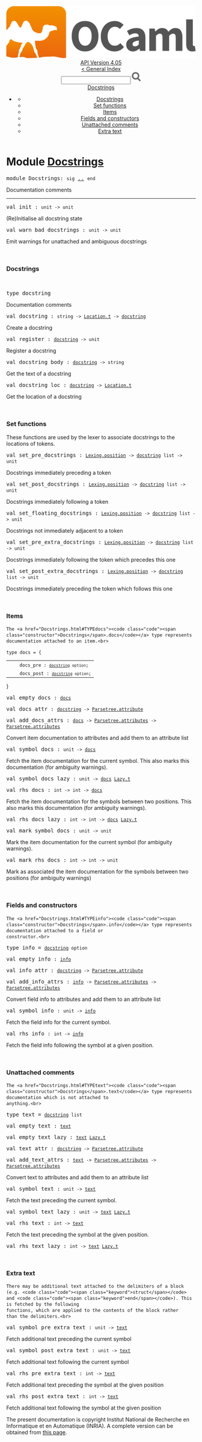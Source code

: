 <!-- ((! set title API !)) ((! set documentation !)) ((! set api !)) ((! set nobreadcrumb !)) -->
<div class="api"><header><nav class="toc brand"><a class="brand" href="https://ocaml.org/"><img src="colour-logo-gray.svg" class="svg" alt="OCaml"></a></nav><nav class="toc"><div class="toc_version"><a href="/docs" id="version-select">API Version 4.05</a></div><a href="index.html">&lt; General Index</a><div class="api_search"><input type="text" name="apisearch" id="api_search" oninput="mySearch(false);" onkeypress="this.oninput();" onclick="this.oninput();" onpaste="this.oninput();">
<img src="search_icon.svg" alt="Search" class="svg" onclick="mySearch(false)"></div>
<div id="search_results"></div><div class="toc_title"><a href="#top">Docstrings</a></div><ul><li><ul><li><a href="#3_Docstrings">Docstrings</a></li><li><a href="#3_Setfunctions">Set functions</a></li><li><a href="#3_Items">Items</a></li><li><a href="#3_Fieldsandconstructors">Fields and constructors</a></li><li><a href="#3_Unattachedcomments">Unattached comments</a></li><li><a href="#3_Extratext">Extra text</a></li></ul></li></ul></nav></header>

<h1>Module <a href="type_Docstrings.html">Docstrings</a></h1>

<pre><span class="keyword">module</span> Docstrings: <code class="code"><span class="keyword">sig</span></code> <a href="Docstrings.html">..</a> <code class="code"><span class="keyword">end</span></code></pre><div class="info module top">
Documentation comments<br>
</div>
<hr width="100%">

<pre><span id="VALinit"><span class="keyword">val</span> init</span> : <code class="type">unit -&gt; unit</code></pre><div class="info ">
(Re)Initialise all docstring state<br>
</div>

<pre><span id="VALwarn_bad_docstrings"><span class="keyword">val</span> warn_bad_docstrings</span> : <code class="type">unit -&gt; unit</code></pre><div class="info ">
Emit warnings for unattached and ambiguous docstrings<br>
</div>
<br>
<h3 id="3_Docstrings">Docstrings</h3><br>

<pre><span id="TYPEdocstring"><span class="keyword">type</span> <code class="type"></code>docstring</span> </pre>
<div class="info ">
Documentation comments<br>
</div>


<pre><span id="VALdocstring"><span class="keyword">val</span> docstring</span> : <code class="type">string -&gt; <a href="Location.html#TYPEt">Location.t</a> -&gt; <a href="Docstrings.html#TYPEdocstring">docstring</a></code></pre><div class="info ">
Create a docstring<br>
</div>

<pre><span id="VALregister"><span class="keyword">val</span> register</span> : <code class="type"><a href="Docstrings.html#TYPEdocstring">docstring</a> -&gt; unit</code></pre><div class="info ">
Register a docstring<br>
</div>

<pre><span id="VALdocstring_body"><span class="keyword">val</span> docstring_body</span> : <code class="type"><a href="Docstrings.html#TYPEdocstring">docstring</a> -&gt; string</code></pre><div class="info ">
Get the text of a docstring<br>
</div>

<pre><span id="VALdocstring_loc"><span class="keyword">val</span> docstring_loc</span> : <code class="type"><a href="Docstrings.html#TYPEdocstring">docstring</a> -&gt; <a href="Location.html#TYPEt">Location.t</a></code></pre><div class="info ">
Get the location of a docstring<br>
</div>
<br>
<h3 id="3_Setfunctions">Set functions</h3>
<p>

   These functions are used by the lexer to associate docstrings to
   the locations of tokens.<br>

</p><pre><span id="VALset_pre_docstrings"><span class="keyword">val</span> set_pre_docstrings</span> : <code class="type"><a href="Lexing.html#TYPEposition">Lexing.position</a> -&gt; <a href="Docstrings.html#TYPEdocstring">docstring</a> list -&gt; unit</code></pre><div class="info ">
Docstrings immediately preceding a token<br>
</div>

<pre><span id="VALset_post_docstrings"><span class="keyword">val</span> set_post_docstrings</span> : <code class="type"><a href="Lexing.html#TYPEposition">Lexing.position</a> -&gt; <a href="Docstrings.html#TYPEdocstring">docstring</a> list -&gt; unit</code></pre><div class="info ">
Docstrings immediately following a token<br>
</div>

<pre><span id="VALset_floating_docstrings"><span class="keyword">val</span> set_floating_docstrings</span> : <code class="type"><a href="Lexing.html#TYPEposition">Lexing.position</a> -&gt; <a href="Docstrings.html#TYPEdocstring">docstring</a> list -&gt; unit</code></pre><div class="info ">
Docstrings not immediately adjacent to a token<br>
</div>

<pre><span id="VALset_pre_extra_docstrings"><span class="keyword">val</span> set_pre_extra_docstrings</span> : <code class="type"><a href="Lexing.html#TYPEposition">Lexing.position</a> -&gt; <a href="Docstrings.html#TYPEdocstring">docstring</a> list -&gt; unit</code></pre><div class="info ">
Docstrings immediately following the token which precedes this one<br>
</div>

<pre><span id="VALset_post_extra_docstrings"><span class="keyword">val</span> set_post_extra_docstrings</span> : <code class="type"><a href="Lexing.html#TYPEposition">Lexing.position</a> -&gt; <a href="Docstrings.html#TYPEdocstring">docstring</a> list -&gt; unit</code></pre><div class="info ">
Docstrings immediately preceding the token which follows this one<br>
</div>
<br>
<h3 id="3_Items">Items</h3>
<p>

    The <a href="Docstrings.html#TYPEdocs"><code class="code"><span class="constructor">Docstrings</span>.docs</code></a> type represents documentation attached to an item.<br>

</p><pre><code><span id="TYPEdocs"><span class="keyword">type</span> <code class="type"></code>docs</span> = {</code></pre><table class="typetable">
<tbody><tr>
<td align="left" valign="top">
<code>&nbsp;&nbsp;</code></td>
<td align="left" valign="top">
<code><span id="TYPEELTdocs.docs_pre">docs_pre</span>&nbsp;: <code class="type"><a href="Docstrings.html#TYPEdocstring">docstring</a> option</code>;</code></td>

</tr>
<tr>
<td align="left" valign="top">
<code>&nbsp;&nbsp;</code></td>
<td align="left" valign="top">
<code><span id="TYPEELTdocs.docs_post">docs_post</span>&nbsp;: <code class="type"><a href="Docstrings.html#TYPEdocstring">docstring</a> option</code>;</code></td>

</tr></tbody></table>
}



<pre><span id="VALempty_docs"><span class="keyword">val</span> empty_docs</span> : <code class="type"><a href="Docstrings.html#TYPEdocs">docs</a></code></pre>
<pre><span id="VALdocs_attr"><span class="keyword">val</span> docs_attr</span> : <code class="type"><a href="Docstrings.html#TYPEdocstring">docstring</a> -&gt; <a href="Parsetree.html#TYPEattribute">Parsetree.attribute</a></code></pre>
<pre><span id="VALadd_docs_attrs"><span class="keyword">val</span> add_docs_attrs</span> : <code class="type"><a href="Docstrings.html#TYPEdocs">docs</a> -&gt; <a href="Parsetree.html#TYPEattributes">Parsetree.attributes</a> -&gt; <a href="Parsetree.html#TYPEattributes">Parsetree.attributes</a></code></pre><div class="info ">
Convert item documentation to attributes and add them to an
    attribute list<br>
</div>

<pre><span id="VALsymbol_docs"><span class="keyword">val</span> symbol_docs</span> : <code class="type">unit -&gt; <a href="Docstrings.html#TYPEdocs">docs</a></code></pre><div class="info ">
Fetch the item documentation for the current symbol. This also
    marks this documentation (for ambiguity warnings).<br>
</div>

<pre><span id="VALsymbol_docs_lazy"><span class="keyword">val</span> symbol_docs_lazy</span> : <code class="type">unit -&gt; <a href="Docstrings.html#TYPEdocs">docs</a> <a href="Lazy.html#TYPEt">Lazy.t</a></code></pre>
<pre><span id="VALrhs_docs"><span class="keyword">val</span> rhs_docs</span> : <code class="type">int -&gt; int -&gt; <a href="Docstrings.html#TYPEdocs">docs</a></code></pre><div class="info ">
Fetch the item documentation for the symbols between two
    positions. This also marks this documentation (for ambiguity
    warnings).<br>
</div>

<pre><span id="VALrhs_docs_lazy"><span class="keyword">val</span> rhs_docs_lazy</span> : <code class="type">int -&gt; int -&gt; <a href="Docstrings.html#TYPEdocs">docs</a> <a href="Lazy.html#TYPEt">Lazy.t</a></code></pre>
<pre><span id="VALmark_symbol_docs"><span class="keyword">val</span> mark_symbol_docs</span> : <code class="type">unit -&gt; unit</code></pre><div class="info ">
Mark the item documentation for the current symbol (for ambiguity
    warnings).<br>
</div>

<pre><span id="VALmark_rhs_docs"><span class="keyword">val</span> mark_rhs_docs</span> : <code class="type">int -&gt; int -&gt; unit</code></pre><div class="info ">
Mark as associated the item documentation for the symbols between
    two positions (for ambiguity warnings)<br>
</div>
<br>
<h3 id="3_Fieldsandconstructors">Fields and constructors</h3>
<p>

    The <a href="Docstrings.html#TYPEinfo"><code class="code"><span class="constructor">Docstrings</span>.info</code></a> type represents documentation attached to a field or
    constructor.<br>

</p><pre><span id="TYPEinfo"><span class="keyword">type</span> <code class="type"></code>info</span> = <code class="type"><a href="Docstrings.html#TYPEdocstring">docstring</a> option</code> </pre>


<pre><span id="VALempty_info"><span class="keyword">val</span> empty_info</span> : <code class="type"><a href="Docstrings.html#TYPEinfo">info</a></code></pre>
<pre><span id="VALinfo_attr"><span class="keyword">val</span> info_attr</span> : <code class="type"><a href="Docstrings.html#TYPEdocstring">docstring</a> -&gt; <a href="Parsetree.html#TYPEattribute">Parsetree.attribute</a></code></pre>
<pre><span id="VALadd_info_attrs"><span class="keyword">val</span> add_info_attrs</span> : <code class="type"><a href="Docstrings.html#TYPEinfo">info</a> -&gt; <a href="Parsetree.html#TYPEattributes">Parsetree.attributes</a> -&gt; <a href="Parsetree.html#TYPEattributes">Parsetree.attributes</a></code></pre><div class="info ">
Convert field info to attributes and add them to an
    attribute list<br>
</div>

<pre><span id="VALsymbol_info"><span class="keyword">val</span> symbol_info</span> : <code class="type">unit -&gt; <a href="Docstrings.html#TYPEinfo">info</a></code></pre><div class="info ">
Fetch the field info for the current symbol.<br>
</div>

<pre><span id="VALrhs_info"><span class="keyword">val</span> rhs_info</span> : <code class="type">int -&gt; <a href="Docstrings.html#TYPEinfo">info</a></code></pre><div class="info ">
Fetch the field info following the symbol at a given position.<br>
</div>
<br>
<h3 id="3_Unattachedcomments">Unattached comments</h3>
<p>

    The <a href="Docstrings.html#TYPEtext"><code class="code"><span class="constructor">Docstrings</span>.text</code></a> type represents documentation which is not attached to
    anything.<br>

</p><pre><span id="TYPEtext"><span class="keyword">type</span> <code class="type"></code>text</span> = <code class="type"><a href="Docstrings.html#TYPEdocstring">docstring</a> list</code> </pre>


<pre><span id="VALempty_text"><span class="keyword">val</span> empty_text</span> : <code class="type"><a href="Docstrings.html#TYPEtext">text</a></code></pre>
<pre><span id="VALempty_text_lazy"><span class="keyword">val</span> empty_text_lazy</span> : <code class="type"><a href="Docstrings.html#TYPEtext">text</a> <a href="Lazy.html#TYPEt">Lazy.t</a></code></pre>
<pre><span id="VALtext_attr"><span class="keyword">val</span> text_attr</span> : <code class="type"><a href="Docstrings.html#TYPEdocstring">docstring</a> -&gt; <a href="Parsetree.html#TYPEattribute">Parsetree.attribute</a></code></pre>
<pre><span id="VALadd_text_attrs"><span class="keyword">val</span> add_text_attrs</span> : <code class="type"><a href="Docstrings.html#TYPEtext">text</a> -&gt; <a href="Parsetree.html#TYPEattributes">Parsetree.attributes</a> -&gt; <a href="Parsetree.html#TYPEattributes">Parsetree.attributes</a></code></pre><div class="info ">
Convert text to attributes and add them to an attribute list<br>
</div>

<pre><span id="VALsymbol_text"><span class="keyword">val</span> symbol_text</span> : <code class="type">unit -&gt; <a href="Docstrings.html#TYPEtext">text</a></code></pre><div class="info ">
Fetch the text preceding the current symbol.<br>
</div>

<pre><span id="VALsymbol_text_lazy"><span class="keyword">val</span> symbol_text_lazy</span> : <code class="type">unit -&gt; <a href="Docstrings.html#TYPEtext">text</a> <a href="Lazy.html#TYPEt">Lazy.t</a></code></pre>
<pre><span id="VALrhs_text"><span class="keyword">val</span> rhs_text</span> : <code class="type">int -&gt; <a href="Docstrings.html#TYPEtext">text</a></code></pre><div class="info ">
Fetch the text preceding the symbol at the given position.<br>
</div>

<pre><span id="VALrhs_text_lazy"><span class="keyword">val</span> rhs_text_lazy</span> : <code class="type">int -&gt; <a href="Docstrings.html#TYPEtext">text</a> <a href="Lazy.html#TYPEt">Lazy.t</a></code></pre><br>
<h3 id="3_Extratext">Extra text</h3>
<p>

    There may be additional text attached to the delimiters of a block
    (e.g. <code class="code"><span class="keyword">struct</span></code> and <code class="code"><span class="keyword">end</span></code>). This is fetched by the following
    functions, which are applied to the contents of the block rather
    than the delimiters.<br>

</p><pre><span id="VALsymbol_pre_extra_text"><span class="keyword">val</span> symbol_pre_extra_text</span> : <code class="type">unit -&gt; <a href="Docstrings.html#TYPEtext">text</a></code></pre><div class="info ">
Fetch additional text preceding the current symbol<br>
</div>

<pre><span id="VALsymbol_post_extra_text"><span class="keyword">val</span> symbol_post_extra_text</span> : <code class="type">unit -&gt; <a href="Docstrings.html#TYPEtext">text</a></code></pre><div class="info ">
Fetch additional text following the current symbol<br>
</div>

<pre><span id="VALrhs_pre_extra_text"><span class="keyword">val</span> rhs_pre_extra_text</span> : <code class="type">int -&gt; <a href="Docstrings.html#TYPEtext">text</a></code></pre><div class="info ">
Fetch additional text preceding the symbol at the given position<br>
</div>

<pre><span id="VALrhs_post_extra_text"><span class="keyword">val</span> rhs_post_extra_text</span> : <code class="type">int -&gt; <a href="Docstrings.html#TYPEtext">text</a></code></pre><div class="info ">
Fetch additional text following the symbol at the given position<br>
</div>
<div class="copyright">The present documentation is copyright Institut National de Recherche en Informatique et en Automatique (INRIA). A complete version can be obtained from <a href="http://caml.inria.fr/pub/docs/manual-ocaml/">this page</a>.</div></div>